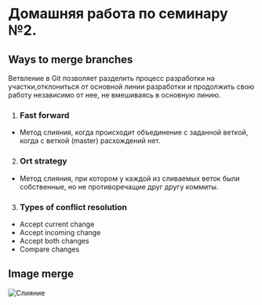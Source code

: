 # Домашняя работа по семинару №2.

## Ways to merge branches

Ветвление в Git позволяет разделить процесс разработки на участки,отклониться от основной линии разработки и продолжить свою работу независимо от нее, не вмешиваясь в основную линию.

1. ### Fast forward

* Метод слияния, когда происходит объединение с заданной веткой, когда с веткой (master) расхождений нет.

2. ### Ort strategy

* Метод слияния, при котором у каждой из сливаемых веток были собственные, но не противоречащие друг другу коммиты.

3. ### Types of conflict resolution

* Accept current change
* Accept incoming change
* Accept both changes
* Compare changes

## Image merge

![Слияние](https://wac-cdn.atlassian.com/dam/jcr:03a86203-4306-48c0-ad11-faa46f47aa27/what-is-a-merge.gif?cdnVersion=749)